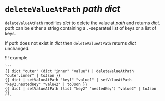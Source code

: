 # `deleteValueAtPath` *path* *dict*

`deleteValueAtPath` modifies *dict* to delete the value at *path* and returns
*dict*. *path* can be either a string containing a `.`-separated list of keys or
a list of keys.

If *path* does not exist in *dict* then `deleteValueAtPath` returns *dict*
unchanged.

!!! example

    ```
    {{ dict "outer" (dict "inner" "value") | deleteValueAtPath "outer.inner" | toJson }}
    {{ dict | setValueAtPath "key1" "value1" | setValueAtPath "key2.nestedKey" "value2" | toJson }}
    {{ dict | setValueAtPath (list "key2" "nestedKey") "value2" | toJson }}
    ```
